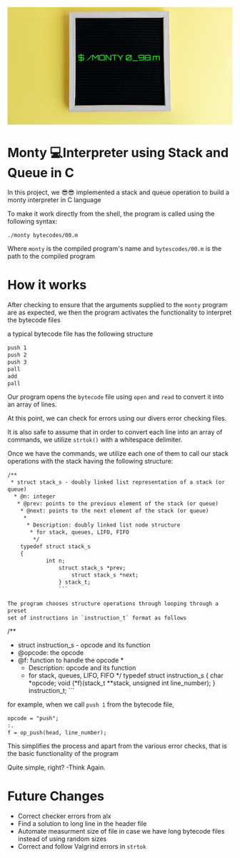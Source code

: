 ![./monty path2/file.m](/Monty.png "Monty Photo")

# Monty 💻Interpreter using Stack and Queue in C


In this project, we 😎😎 implemented a stack and queue operation to build a monty
interpreter in C language

To make it work directly from the shell, the program is called using the
following syntax:


```
./monty bytecodes/00.m
```

Where `monty` is the compiled program's name and `bytescodes/00.m` is the path
to the compiled program

# How it works

After checking to ensure that the arguments supplied to the `monty` program are
as expected, we then the program activates the functionality to interpret the
bytecode files

a typical bytecode file has the following structure
```
push 1
push 2
push 3
pall
add
pall

```

Our program opens the `bytecode` file using `open` and `read` to convert it
into an array of lines.

At this point, we can check for errors using our divers error checking files.

It is also safe to assume that in order to convert each line into an array
of commands, we utilize `strtok()` with a whitespace delimiter.

Once we have the commands, we utilize each one of them to call our stack
operations with the stack having the following structure:

```
/**
 * struct stack_s - doubly linked list representation of a stack (or queue)
  * @n: integer
   * @prev: points to the previous element of the stack (or queue)
    * @next: points to the next element of the stack (or queue)
     *
      * Description: doubly linked list node structure
       * for stack, queues, LIFO, FIFO
        */
	typedef struct stack_s
	{
	        int n;
		        struct stack_s *prev;
			        struct stack_s *next;
				} stack_t;
				```

The program chooses structure operations through looping through a preset
set of instructions in `instruction_t` format as follows

```
/**
 * struct instruction_s - opcode and its function
  * @opcode: the opcode
   * @f: function to handle the opcode
    *
     * Description: opcode and its function
      * for stack, queues, LIFO, FIFO
       */
       typedef struct instruction_s
       {
               char *opcode;
	               void (*f)(stack_t **stack, unsigned int line_number);
		       } instruction_t;
		       ```

for example, when we call `push 1` from the bytecode file,
```
opcode = "push";
:.
f = op_push(head, line_number);
```

This simplifies the process and apart from the various error checks, that is
the basic functionality of the program

Quite simple, right?
-Think Again.

# Future Changes

- Correct checker errors from alx
- Find a solution to long line in the header file
- Automate measurment size of file in case we have long bytecode files instead
of using random sizes
- Correct and follow Valgrind errors in `strtok`